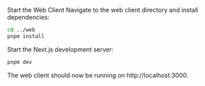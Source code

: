Start the Web Client
Navigate to the web client directory and install dependencies:

```bash 
cd ../web
pnpm install
```
Start the Next.js development server:

```bash 
pnpm dev
```
The web client should now be running on http://localhost:3000.